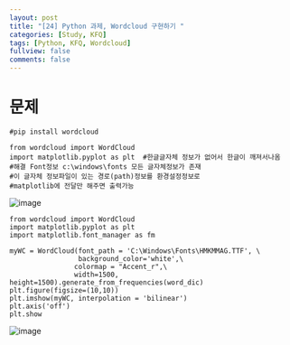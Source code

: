 ```yaml
---
layout: post
title: "[24] Python 과제, Wordcloud 구현하기 "
categories: [Study, KFQ]
tags: [Python, KFQ, Wordcloud]
fullview: false
comments: false
---
```


# 문제

```
#pip install wordcloud

from wordcloud import WordCloud
import matplotlib.pyplot as plt  #한글글자체 정보가 없어서 한글이 깨져서나옴
#해결 Font정보 c:\windows\fonts 모든 글자체정보가 존재
#이 글자체 정보파일이 있는 경로(path)정보를 환경설정정보로 
#matplotlib에 전달만 해주면 출력가능
```
![image](https://user-images.githubusercontent.com/84369912/126769288-b934f9db-1923-4fa1-9375-89d0e9570aed.png)

```
from wordcloud import WordCloud
import matplotlib.pyplot as plt
import matplotlib.font_manager as fm

myWC = WordCloud(font_path = 'C:\Windows\Fonts\HMKMMAG.TTF', \
                 background_color='white',\
                colormap = "Accent_r",\
                width=1500, height=1500).generate_from_frequencies(word_dic)
plt.figure(figsize=(10,10))
plt.imshow(myWC, interpolation = 'bilinear')
plt.axis('off')
plt.show
```
![image](https://user-images.githubusercontent.com/84369912/126769333-be971602-f565-47a9-ac89-0631acf0729b.png)
